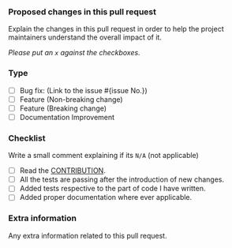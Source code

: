 ### Proposed changes in this pull request
Explain the changes in this pull request in order to help the project maintainers understand the overall impact of it.

_Please put an `x` against the checkboxes._  

### Type
- [ ] Bug fix: (Link to the issue #{issue No.})
- [ ] Feature (Non-breaking change)
- [ ] Feature (Breaking change)
- [ ] Documentation Improvement

### Checklist
Write a small comment explaining if its `N/A` (not applicable)

- [ ] Read the [CONTRIBUTION](https://github.com/qlcchain/go-sonata-server/blob/master/CONTRIBUTING.md).
- [ ] All the tests are passing after the introduction of new changes.
- [ ] Added tests respective to the part of code I have written.
- [ ] Added proper documentation where ever applicable.

### Extra information
Any extra information related to this pull request.
